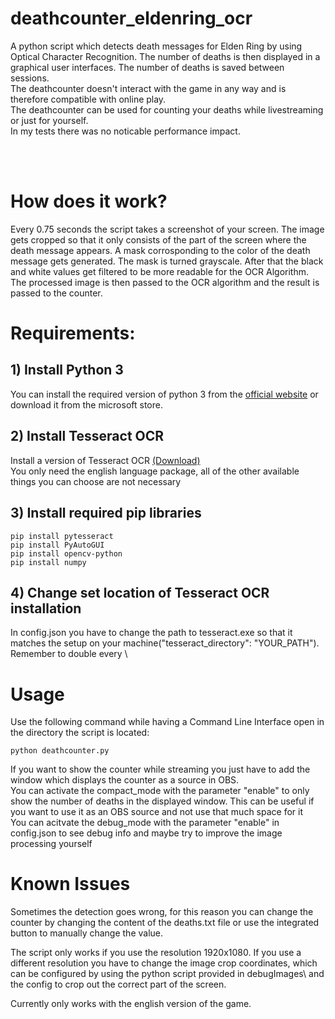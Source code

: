 # deathcounter_eldenring_ocr

A python script which detects death messages for Elden Ring by using Optical Character Recognition.
The number of deaths is then displayed in a graphical user interfaces. The number of deaths is saved between sessions. <br/>
The deathcounter doesn't interact with the game in any way and is therefore compatible with online play. <br/>
The deathcounter can be used for counting your deaths while livestreaming or just for yourself. <br/>
In my tests there was no noticable performance impact.

<br /><br />

# How does it work?

Every 0.75 seconds the script takes a screenshot of your screen. The image gets cropped so that it only consists of the part of the screen where the death message appears. A mask corrosponding to the color of the death message gets generated. The mask is turned grayscale. After that the black and white values get filtered to be more readable for the OCR Algorithm. The processed image is then passed to the OCR algorithm and the result is passed to the counter.

# Requirements:

## 1) Install Python 3

You can install the required version of python 3 from the [official website](https://www.python.org/downloads/) or download it from the microsoft store.

## 2) Install Tesseract OCR

Install a version of Tesseract OCR [(Download)](https://github.com/UB-Mannheim/tesseract/wiki) <br/>
You only need the english language package, all of the other available things you can choose are not necessary

## 3) Install required pip libraries

```console
pip install pytesseract
pip install PyAutoGUI
pip install opencv-python
pip install numpy
```

## 4) Change set location of Tesseract OCR installation

In config.json you have to change the path to tesseract.exe so that it matches the setup on your machine("tesseract_directory": "YOUR_PATH"). Remember to double every \

# Usage

Use the following command while having a Command Line Interface open in the directory the script is located:

```console
python deathcounter.py
```
If you want to show the counter while streaming you just have to add the window which displays the counter as a source in OBS.<br/>
You can activate the compact_mode with the parameter "enable" to only show the number of deaths in the displayed window. This can be useful if you want to use it as an OBS source and not use that much space for it <br/>
You can acitvate the debug_mode with the parameter "enable" in config.json to see debug info and maybe try to improve the image processing yourself <br/>

# Known Issues

Sometimes the detection goes wrong, for this reason you can change the counter by changing the content of the deaths.txt file or use the integrated button to manually change the value. <br/>

The script only works if you use the resolution 1920x1080. If you use a different resolution you have to change the image crop coordinates, which can be configured by using the python script provided in debugImages\ and the config to crop out the correct part of the screen. <br/>

Currently only works with the english version of the game. <br/>


